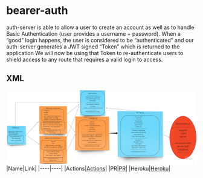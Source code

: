 # bearer-auth
auth-server is able to allow a user to create an account as well as to handle Basic Authentication (user provides a username + password). When a “good” login happens, the user is considered to be “authenticated” and our auth-server generates a JWT signed “Token” which is returned to the application  We will now be using that Token to re-authenticate users to shield access to any route that requires a valid login to access.

## XML
![xml](/Auth/image/XML.jpg)
|Name|Link|
|----|----|
|Actions|[Actions](https://github.com/Mujahedyousef/bearer-auth/actions)|
|PR|[PR](https://github.com/Mujahedyousef/bearer-auth/pull/2)|
|Heroku|[Heroku](https://mujahed-bearer-auth.herokuapp.com/)|
